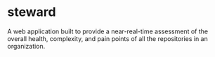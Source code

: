 # steward
A web application built to provide a near-real-time assessment of the overall health, complexity, and pain points of all the repositories in an organization.
